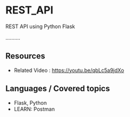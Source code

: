 # REST_API
REST API using Python Flask


..........

## Resources
+ Related Video : https://youtu.be/qbLc5a9jdXo

## Languages / Covered topics
+ Flask, Python
+ LEARN: Postman

